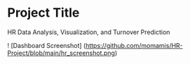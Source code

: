 # Project Title
HR Data Analysis, Visualization, and Turnover Prediction

! [Dashboard Screenshot] (https://github.com/momamis/HR-Project/blob/main/hr_screenshot.png)

